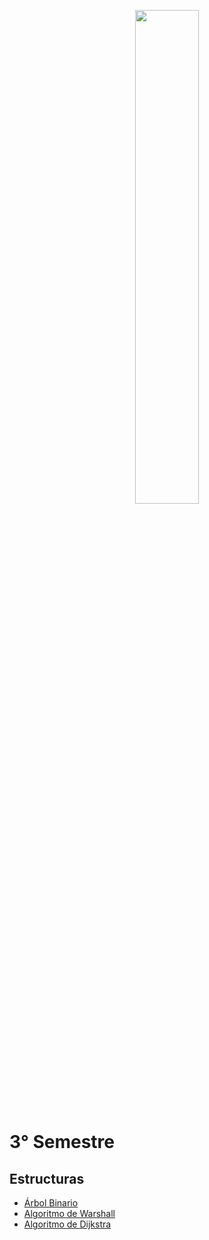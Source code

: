 <p align="center">
	<img src="https://www.uaa.mx/portal/wp-content/uploads/2017/06/uaalogo-01.png" width="45%">
</p>

# 3° Semestre
## Estructuras
- [Árbol Binario](https://andrevitalb.github.io/uaa_repo/3_Semestre/Estructuras/arbol_binario/)
- [Algoritmo de Warshall](https://andrevitalb.github.io/uaa_repo/3_Semestre/Estructuras/algoritmo_warshall/)
- [Algoritmo de Dijkstra](https://andrevitalb.github.io/uaa_repo/3_Semestre/Estructuras/algoritmo_dijkstra/)